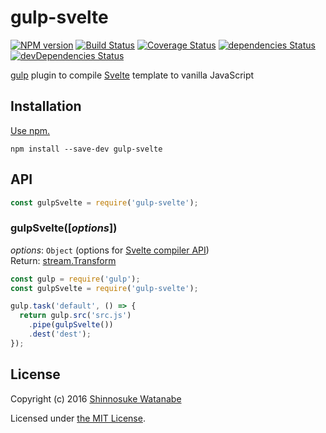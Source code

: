 # gulp-svelte

[![NPM version](https://img.shields.io/npm/v/gulp-svelte.svg)](https://www.npmjs.com/package/gulp-svelte)
[![Build Status](https://travis-ci.org/shinnn/gulp-svelte.svg?branch=master)](https://travis-ci.org/shinnn/gulp-svelte)
[![Coverage Status](https://coveralls.io/repos/github/shinnn/gulp-svelte/badge.svg?branch=master)](https://coveralls.io/github/shinnn/gulp-svelte?branch=master)
[![dependencies Status](https://david-dm.org/shinnn/gulp-svelte/status.svg)](https://david-dm.org/shinnn/gulp-svelte)
[![devDependencies Status](https://david-dm.org/shinnn/gulp-svelte/dev-status.svg)](https://david-dm.org/shinnn/gulp-svelte?type=dev)

[gulp](https://github.com/gulpjs/gulp) plugin to compile [Svelte](https://svelte.technology/) template to vanilla JavaScript

## Installation

[Use npm.](https://docs.npmjs.com/cli/install)

```
npm install --save-dev gulp-svelte
```

## API

```javascript
const gulpSvelte = require('gulp-svelte');
```

### gulpSvelte([*options*])

*options*: `Object` (options for [Svelte compiler API](https://github.com/sveltejs/svelte#api))  
Return: [stream.Transform](https://nodejs.org/api/stream.html#stream_class_stream_transform)

```javascript
const gulp = require('gulp');
const gulpSvelte = require('gulp-svelte');

gulp.task('default', () => {
  return gulp.src('src.js')
    .pipe(gulpSvelte())
    .dest('dest');
});
```

## License

Copyright (c) 2016 [Shinnosuke Watanabe](https://github.com/shinnn)

Licensed under [the MIT License](./LICENSE).
